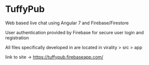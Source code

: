 # TuffyPub
Web based live chat using Angular 7 and Firebase/Firestore

User authentication provided by Firebase for secure user login and registration

All files specifically developed in are located in virality > src > app

link to site -> https://tuffypub.firebaseapp.com/

